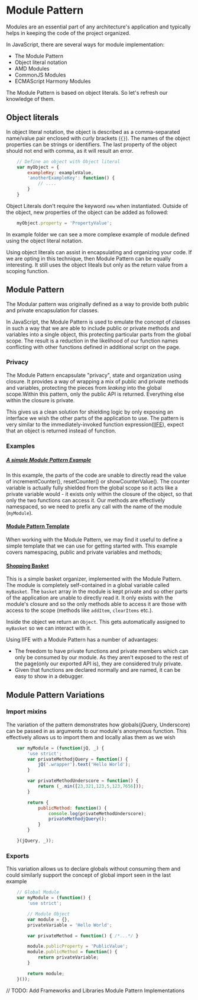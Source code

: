 # Module Pattern

Modules are an essential part of any architecture's application and typically helps in keeping the code of the project organized.

In JavaScript, there are several ways for module implementation:

- The Module Pattern
- Object literal notation
- AMD Modules
- CommonJS Modules
- ECMAScript Harmony Modules

The Module Pattern is based on object literals. So let's refresh our knowledge of them.

## Object literals

In object literal notation, the object is described as a comma-separated name/value pair enclosed with curly brackets (`{}`). The names of the object properties can be strings or identifiers. The last property of the object should not end with comma, as it will result an error.

```js
    // Define an object with Object literal
    var myObject = {
        exampleKey: exampleValue,
        'anotherExampleKey': function() {
            // ....
        }
    }
```

Object Literals don't require the keyword `new` when instantiated. Outside of the object, new properties of the object can be added as followed:

```js
    myObject.property = 'PropertyValue';
```

In example folder we can see a more complexe example of module defined using the object literal notation.

Using object literals can assist in encapsulating and organizing your code. If we are opting in this technique, then Module Pattern can be equally interesting. It still uses the object liteals but only as the return value from a scoping function.

## Module Pattern

The Modular pattern was originally defined as a way to provide both public and private encapsulation for classes.

In JavaScript, the Module Pattern is used to emulate the concept of classes in such a way that we are able to include public or private methods and variables into a single object, this protecting particular parts from the global scope. The result is a reduction in the likelihood of our function names conflicting with other functions defined in additional script on the page.

### Privacy

The Module Pattern encapsulate "privacy", state and organization using closure. It provides a way of wrapping a mix of public and private methods and variables, protecting the pieces from _leaking_ into the global scope.Within this pattern, only the public API is returned. Everything else within the closure is private.

This gives us a clean solution for shielding logic by only exposing an interface we wish the other parts of the application to use. The pattern is very similar to the immediately-invoked function expression([IIFE](http://benalman.com/news/2010/11/immediately-invoked-function-expression)), expect that an object is returned instead of function.

### Examples

##### [A simple Module Pattern Example](https://github.com/KleoPetroff/javascript-design-patterns/blob/master/module-pattern/examples/module-pattern.js)

In this example, the parts of the code are unable to directly read the value of incrementCounter(), resetCounter() or showCounterValue(). The counter variable is actually fully shielded from the global scope so it acts like a private variable would - it exists only within the closure of the object, so that only the two functions can access it. Our methods are effectively namespaced, so we need to prefix any call with the name of the module (`myModule`).

#### [Module Pattern Template](https://github.com/KleoPetroff/javascript-design-patterns/blob/master/module-pattern/examples/module-pattern-template.js)

When working with the Module Pattern, we may find it useful to define a simple template that we can use for getting started with. This example covers namespacing, public and private variables and methods;

#### [Shopping Basket](https://github.com/KleoPetroff/javascript-design-patterns/blob/master/module-pattern/examples/shopping-basket.js)

This is a simple basket organizer, implemented with the Module Pattern. The module is completely self-contained in a global variable called `myBasket`. The `basket` array in the module is kept private and so other parts of the application are unable to directly read it. It only exists with the module's closure and so the only methods able to access it are those with access to the scope (methods like `addItem`, `clearItems` etc.).

Inside the object we return an `Object`. This gets automatically assigned to `myBasket` so we can interact with it.

Using IIFE with a Module Pattern has a number of advantages:

- The freedom to have private functions and private members which can only be consumed by our module. As they aren't exposed to the rest of the page(only our exported API is), they are considered truly private.
- Given that functions are declared normally and are named, it can be easy to show in a debugger.

## Module Pattern Variations

### Import mixins

The variation of the pattern demonstrates how globals(jQuery, Underscore) can be passed in as arguments to our module's anonymous function. This effectively allows us to import them and locally alias them as we wish

```js
    var myModule = (function(jQ, _) {
        'use strict';
        var privateMethodjQuery = function() {
            jQ('.wrapper').text('Hello World');
        }

        var privateMethodUnderscore = function() {
            return (_.min([23,321,123,5,123,7656]));
        }

        return {
            publicMethod: function() {
                console.log(privateMethodUnderscore);
                privateMethodjQuery();
            }
        }

    }(jQuery, _));
```

### Exports

This variation allows us to declare globals without consuming them and could similarly support the concept of global import seen in the last example

```js
    // Global Module
    var myModule = (function() {
        'use strict';

        // Module Object
        var module = {},
        privateVariable = 'Hello World';

        var privateMethod = function() { /*...*/ }

        module.publicProperty = 'PublicValue';
        module.publicMethod = function() {
            return privateVariable;
        }

        return module;
    }());
```

// TODO: Add Frameworks and Libraries Module Pattern Implementations
